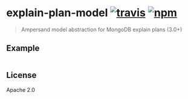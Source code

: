 # explain-plan-model [![travis][travis_img]][travis_url] [![npm][npm_img]][npm_url]

> Ampersand model abstraction for MongoDB explain plans (3.0+)

## Example

```javascript
```

## License

Apache 2.0

[travis_img]: https://img.shields.io/travis/mongodb-js/explain-plan-model.svg
[travis_url]: https://travis-ci.org/mongodb-js/explain-plan-model
[npm_img]: https://img.shields.io/npm/v/explain-plan-model.svg
[npm_url]: https://npmjs.org/package/explain-plan-model
